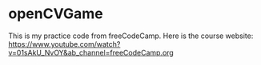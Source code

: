 # openCVGame
This is my practice code from freeCodeCamp. 
Here is the course website: 
https://www.youtube.com/watch?v=01sAkU_NvOY&ab_channel=freeCodeCamp.org
